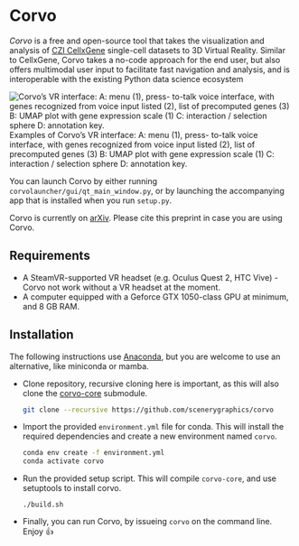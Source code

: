 # Corvo
_Corvo_ is a free and open-source tool that takes the visualization and analysis of [CZI CellxGene](https://cellxgene.cziscience.com/) single-cell datasets to 3D Virtual Reality. Similar to CellxGene, Corvo takes a no-code approach for the end user, but also offers multimodal user input to facilitate fast navigation and analysis, and is interoperable with the existing Python data science ecosystem

![Corvo’s VR interface: A: menu (1), press-
to-talk voice interface, with genes recognized from voice input
listed (2), list of precomputed genes (3) B: UMAP plot with
gene expression scale (1) C: interaction / selection sphere D:
annotation key.](./images/corvo.png)
Examples of Corvo’s VR interface: A: menu (1), press-
to-talk voice interface, with genes recognized from voice input
listed (2), list of precomputed genes (3) B: UMAP plot with
gene expression scale (1) C: interaction / selection sphere D:
annotation key.


You can launch Corvo by either running ```corvolauncher/gui/qt_main_window.py```, or by launching the accompanying app that is installed when you run ```setup.py```. 

Corvo is currently on [arXiv](https://arxiv.org/abs/2212.00519). Please cite this preprint in case you are using Corvo.

## Requirements

* A SteamVR-supported VR headset (e.g. Oculus Quest 2, HTC Vive) - Corvo not work without a VR headset at the moment.
* A computer equipped with a Geforce GTX 1050-class GPU at minimum, and 8 GB RAM.

## Installation
The following instructions use [Anaconda](https://www.anaconda.com/), but you are welcome to use an alternative, like miniconda or mamba.

* Clone repository, recursive cloning here is important, as this will also clone the [corvo-core](https://github.com/scenerygraphics/corvo-core) submodule.
  ```bash
  git clone --recursive https://github.com/scenerygraphics/corvo
  ```
* Import the provided `environment.yml` file for conda. This will install the required dependencies and create a new environment named `corvo`.
  ```bash
  conda env create -f environment.yml
  conda activate corvo
  ```
* Run the provided setup script. This will compile `corvo-core`, and use setuptools to install corvo.
  ```
  ./build.sh
  ```
* Finally, you can run Corvo, by issueing `corvo` on the command line. Enjoy 👍
